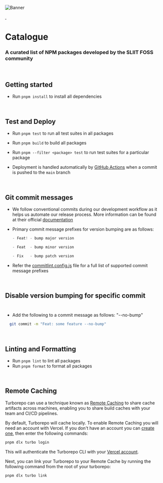 ![Banner](https://github.com/sliit-foss/npm-catalogue/assets/73662613/328f6449-69ec-40b0-a988-4e7875f49afb)

<p align="left">
  <a aria-label="CI Release" href="https://github.com/sliit-foss/npm-catalogue/actions/workflows/release.yml">
    <img alt="" src="https://github.com/sliit-foss/npm-catalogue/actions/workflows/release.yml/badge.svg">
  </a>
  <a aria-label="CI Prerelease" href="https://github.com/sliit-foss/npm-catalogue/actions/workflows/prerelease.yml">
    <img alt="" src="https://github.com/sliit-foss/npm-catalogue/actions/workflows/prerelease.yml/badge.svg">
  </a>
</p>

# Catalogue

### A curated list of NPM packages developed by the SLIIT FOSS community

<br/>

## Getting started

- Run `pnpm install` to install all dependencies

<br/>

## Test and Deploy

- Run `pnpm test` to run all test suites in all packages
- Run `pnpm build` to build all packages
- Run `pnpm --filter <package> test` to run test suites for a particular package

- Deployment is handled automatically by [GitHub Actions](.github\workflows\release.yml) when a commit is pushed to the `main` branch

<br/>

## Git commit messages

- We follow conventional commits during our development workflow as it helps us automate our release process. More information can be found at their official [documentation](https://www.conventionalcommits.org/en/v1.0.0-beta.4/#examples)

- Primary commit message prefixes for version bumping are as follows:

  ```js
  - Feat! - bump major version
  ```

  ```js
  - Feat  - bump minor version
  ```

  ```js
  - Fix   - bump patch version
  ```

- Refer the [commitlint.config.js](https://github.com/sliit-foss/npm-catalogue/blob/main/commitlint.config.js) file for a full list of supported commit message prefixes

<br/>

## Disable version bumping for specific commit<br/><br/>

- Add the following to a commit message as follows: "--no-bump"<br/>

```bash
  git commit -m "Feat: some feature --no-bump"
```

<br/>

## Linting and Formatting

- Run `pnpm lint` to lint all packages
- Run `pnpm format` to format all packages

<br/>

## Remote Caching

Turborepo can use a technique known as [Remote Caching](https://turbo.build/repo/docs/core-concepts/remote-caching) to share cache artifacts across machines, enabling you to share build caches with your team and CI/CD pipelines.

By default, Turborepo will cache locally. To enable Remote Caching you will need an account with Vercel. If you don't have an account you can [create one](https://vercel.com/signup), then enter the following commands:

```bash
pnpm dlx turbo login
```

This will authenticate the Turborepo CLI with your [Vercel account](https://vercel.com/docs/concepts/personal-accounts/overview).

Next, you can link your Turborepo to your Remote Cache by running the following command from the root of your turborepo:

```bash
pnpm dlx turbo link
```
